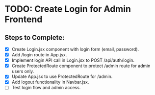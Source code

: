 # TODO: Create Login for Admin Frontend

## Steps to Complete:

- [x] Create Login.jsx component with login form (email, password).
- [x] Add /login route in App.jsx.
- [x] Implement login API call in Login.jsx to POST /api/auth/login.
- [x] Create ProtectedRoute component to protect /admin route for admin users only.
- [x] Update App.jsx to use ProtectedRoute for /admin.
- [x] Add logout functionality in Navbar.jsx.
- [ ] Test login flow and admin access.
